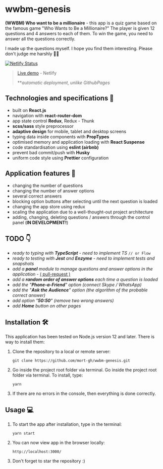 # wwbm-genesis

**(WWBM) Who want to be a millionaire** - this app is a quiz game based on the famous game "Who Wants to Be a Millionaire?" The player is given 12 questions and 4 answers to each of them. To win the game, you need to answer all the questions correctly.

I made up the questions myself. I hope you find them interesting. Please don't judge me harshly 🤷‍♂️ 

[![Netlify Status](https://api.netlify.com/api/v1/badges/909b5a7a-a98a-4770-a58c-71e72e38cf64/deploy-status)](https://app.netlify.com/sites/affectionate-sammet-b40bc3/deploys)

> [Live demo](https://affectionate-sammet-b40bc3.netlify.app/) - Netlify 
> 
> ***automatic deployment, unlike GithubPages*

## Technologies and specifications 🧬

- built on **React.js**
- navigation with **react-router-dom**
- app state control **Redux**, Redux - Thunk
- **scss/sass** style preprocessor
- **adaptive design** for mobile, tablet and desktop screens
- typing data inside components with **PropTypes**
- optimised memory and application loading with **React Suspense**
- code standardisation using **eslint (airbnb)**
- prevent bad commit/push with **Husky**
- uniform code style using **Prettier** configuration

## Application features 🚀

- changing the number of questions
- changing the number of answer options
- several correct answers
- blocking option buttons after selecting until the next question is loaded
- changing the app store using redux
- scaling the application due to a well-thought-out project architecture
- adding, changing, deleting questions / answers through the control panel (**IN DEVELOPMENT!**)

## TODO 👇

- *ready to typing with **TypeScript** - need to implement TS*   `// or Flow`
- *ready to testing with **Jest** and **Enzyme** - need to implement tests and snapshots*
- *add a **panel** module to manage questions and answer options in the application* - [( pull-request )](https://github.com/mort-gh/wwbm-genesis/pull/5) 
- *add a **random order of answer options** each time a question is loaded*
- *add the "**Phone-a-Friend**" option (connect Skype / WhatsApp)*
- *add the "**Ask the Audience**" option (the algorithm of the probable correct answer)*
- *add option "**50:50**" (remove two wrong answers)*
- *add **Home** button on other pages*

## Installation 🛠

This application has been tested on Node.js version 12 and later. There is way to install them:

1. Clone the repository to a local or remote server:

   `git clone https://github.com/mort-gh/wwbm-genesis.git`

2. Go inside the project root folder via terminal. Go inside the project root folder via terminal. 
To install, type: 

	`yarn`

3. If there are no errors in the console, then everything is done correctly.


## Usage 💻

1. To start the app after installation, type in the terminal: 

	`yarn start`

2. You can now view app in the browser locally:

	`http://localhost:3000/`

3. Don't forget to star the repository :)

